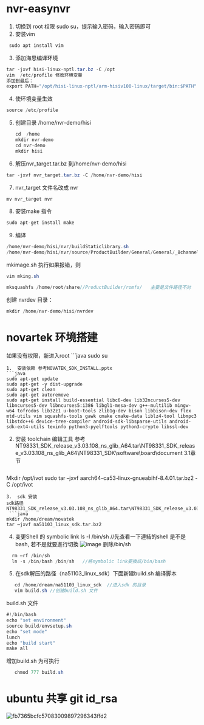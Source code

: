 # nvr-easynvr

1. 切换到 root 权限
  sudo su，提示输入密码，输入密码即可
2. 安装vim
 ```java
  sudo apt install vim

```

3. 添加海思编译环境
  ```java
 tar -jxvf hisi-linux-nptl.tar.bz -C /opt
  vim  /etc/profile 修改环境变量
  添加到最后：
  export PATH="/opt/hisi-linux-nptl/arm-hisiv100-linux/target/bin:$PATH"
```
4. 使环境变量生效
  ```java
source /etc/profile
```
5. 创建目录  /home/nvr-demo/hisi
    ```java
    cd  /home
    mkdir nvr-demo
   cd nvr-demo
   mkdir hisi
    ```
6. 解压nvr_target.tar.bz 到/home/nvr-demo/hisi
  ```java
tar -jxvf nvr_target.tar.bz -C /home/nvr-demo/hisi
```
7. nvr_target 文件名改成 nvr
  ```java
mv nvr_target nvr
```
8. 安装make 指令
  ```java
sudo apt-get install make
```
9. 编译
  ```java
/home/nvr-demo/hisi/nvr/buildStaticlibrary.sh
  /home/nvr-demo/hisi/nvr/source/ProductBuilder/General/General/_8channel_nvr/mkimage.sh
```

mkimage.sh 执行如果报错，则
```java
vim mking.sh
```
```java
mksquashfs /home/root/share//ProductBuilder/romfs/   主要是文件路径不对
```
创建 nvrdev 目录： 
  ```java
mkdir /home/nvr-demo/hisi/nvrdev
```


# novartek 环境搭建
如果没有权限，新进入root
	```java
  sudo su
   ```
1.	安装依赖 参考NOVATEK_SDK_INSTALL.pptx
 ```java
sudo apt-get update
sudo apt-get -y dist-upgrade
sudo apt-get clean
sudo apt-get autoremove
sudo apt-get install build-essential libc6-dev lib32ncurses5-dev libncurses5-dev libncurses5:i386 libgl1-mesa-dev g++-multilib mingw-w64 tofrodos lib32z1 u-boot-tools zlib1g-dev bison libbison-dev flex mtd-utils vim squashfs-tools gawk cmake cmake-data liblz4-tool libmpc3 libstdc++6 device-tree-compiler android-sdk-libsparse-utils android-sdk-ext4-utils texinfo python3-pyelftools python3-crypto libssl-dev
```
2.	安装 toolchain 编辑工具
   参考 NT98331_SDK_release_v3.03.108_ns_glib_A64.tar\NT98331_SDK_release_v3.03.108_ns_glib_A64\NT98331_SDK\software\board\document 3.1章节
  	```java
  Mkdir /opt/ivot
  sudo tar –jxvf  aarch64-ca53-linux-gnueabihf-8.4.01.tar.bz2 -C /opt/ivot
   ```
3.	sdk 安装
  sdk路径 NT98331_SDK_release_v3.03.108_ns_glib_A64.tar\NT98331_SDK_release_v3.03.108_ns_glib_A64\NT98331_SDK\software\board
 	```java
  mkdir /home/dream/novatek
  tar –jxvf na51103_linux_sdk.tar.bz2
   ```
4. 变更Shell 的 symbolic link
  ls -l /bin/sh	//先查看一下連結的shell 是不是bash, 若不是就要進行切換
![image](https://github.com/xiangdream/nvr-easynvr/assets/1407942/40d8d31d-d760-4eda-a590-509558b984f0)
删除/bin/sh
```java
  rm –rf /bin/sh
  ln -s /bin/bash /bin/sh	//將symbolic link要換成/bin/bash

   ```
5.	在sdk解压的路径（na51103_linux_sdk）下面新建build.sh 编译脚本
 
```java
   cd /home/dream/na51103_linux_sdk  //进入sdk 的目录
   vim build.sh //创建build.sh 文件

   ```
build.sh 文件
```java
#!/bin/bash
echo "set environment"
source build/envsetup.sh
echo "set mode"
lunch
echo "build start"
make all
   ```
增加build.sh 为可执行
```java
   chmod 777 build.sh
   ```

# ubuntu 共享 git id_rsa
![fb7365bcfc57083009897296343ffd2](https://github.com/xiangdream/nvr-easynvr/assets/1407942/ae07b575-75f6-4335-82fc-779a6f13328d)

